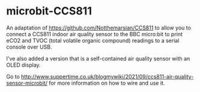 # microbit-CCS811

An adaptation of https://github.com/Notthemarsian/CCS811 to allow you to connect a CCS811 indoor air quality sensor to the BBC micro:bit to print eCO2 and TVOC (total volatile organic compound) readings to a serial console over USB.

I've also added a version that is a self-contained air quality sensor with an OLED display.

Go to http://www.suppertime.co.uk/blogmywiki/2021/09/ccs811-air-quality-sensor-microbit/ for more information on how to wire and use it.

